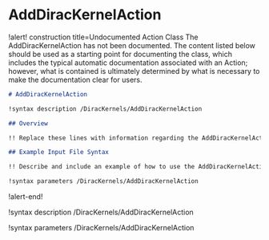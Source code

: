 # AddDiracKernelAction

!alert! construction title=Undocumented Action Class
The AddDiracKernelAction has not been documented. The content listed below should be used as a starting point for
documenting the class, which includes the typical automatic documentation associated with an Action;
however, what is contained is ultimately determined by what is necessary to make the documentation
clear for users.

```markdown
# AddDiracKernelAction

!syntax description /DiracKernels/AddDiracKernelAction

## Overview

!! Replace these lines with information regarding the AddDiracKernelAction action.

## Example Input File Syntax

!! Describe and include an example of how to use the AddDiracKernelAction action.

!syntax parameters /DiracKernels/AddDiracKernelAction
```
!alert-end!

!syntax description /DiracKernels/AddDiracKernelAction

!syntax parameters /DiracKernels/AddDiracKernelAction
